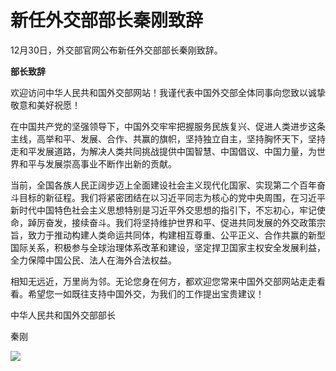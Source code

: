 # 新任外交部部长秦刚致辞

12月30日，外交部官网公布新任外交部部长秦刚致辞。

**部长致辞**

欢迎访问中华人民共和国外交部网站！我谨代表中国外交部全体同事向您致以诚挚敬意和美好祝愿！

在中国共产党的坚强领导下，中国外交牢牢把握服务民族复兴、促进人类进步这条主线，高举和平、发展、合作、共赢的旗帜，坚持独立自主，坚持胸怀天下，坚持走和平发展道路，为解决人类共同挑战提供中国智慧、中国倡议、中国力量，为世界和平与发展崇高事业不断作出新的贡献。

当前，全国各族人民正阔步迈上全面建设社会主义现代化国家、实现第二个百年奋斗目标的新征程。我们将紧密团结在以习近平同志为核心的党中央周围，在习近平新时代中国特色社会主义思想特别是习近平外交思想的指引下，不忘初心，牢记使命，踔厉奋发，接续奋斗。我们将坚持维护世界和平、促进共同发展的外交政策宗旨，致力于推动构建人类命运共同体，构建相互尊重、公平正义、合作共赢的新型国际关系，积极参与全球治理体系改革和建设，坚定捍卫国家主权安全发展利益，全力保障中国公民、法人在海外合法权益。

相知无远近，万里尚为邻。无论您身在何方，都欢迎您常来中国外交部网站走走看看。希望您一如既往支持中国外交，为我们的工作提出宝贵建议！

中华人民共和国外交部部长

秦刚

![](https://inews.gtimg.com/newsapp_bt/0/15585482955/1000)
​

